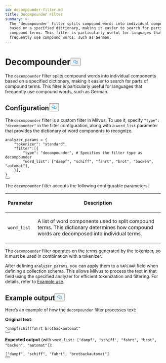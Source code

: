```yaml
---
id: decompounder-filter.md
title: Decompounder​ Filter
summary: >-
  The `decompounder` filter splits compound words into individual components
  based on a specified dictionary, making it easier to search for parts of
  compound terms. This filter is particularly useful for languages that
  frequently use compound words, such as German.​
---
```

<h1 id="Decompounder​" class="common-anchor-header">Decompounder​<button data-href="#Decompounder​" class="anchor-icon" translate="no">
      <svg translate="no"
        aria-hidden="true"
        focusable="false"
        height="20"
        version="1.1"
        viewBox="0 0 16 16"
        width="16"
      >
        <path
          fill="#0092E4"
          fill-rule="evenodd"
          d="M4 9h1v1H4c-1.5 0-3-1.69-3-3.5S2.55 3 4 3h4c1.45 0 3 1.69 3 3.5 0 1.41-.91 2.72-2 3.25V8.59c.58-.45 1-1.27 1-2.09C10 5.22 8.98 4 8 4H4c-.98 0-2 1.22-2 2.5S3 9 4 9zm9-3h-1v1h1c1 0 2 1.22 2 2.5S13.98 12 13 12H9c-.98 0-2-1.22-2-2.5 0-.83.42-1.64 1-2.09V6.25c-1.09.53-2 1.84-2 3.25C6 11.31 7.55 13 9 13h4c1.45 0 3-1.69 3-3.5S14.5 6 13 6z"
        ></path>
      </svg>
    </button></h1><p>The <code translate="no">decompounder</code> filter splits compound words into individual components based on a specified dictionary, making it easier to search for parts of compound terms. This filter is particularly useful for languages that frequently use compound words, such as German.​</p>
<h2 id="Configuration​" class="common-anchor-header">Configuration​<button data-href="#Configuration​" class="anchor-icon" translate="no">
      <svg translate="no"
        aria-hidden="true"
        focusable="false"
        height="20"
        version="1.1"
        viewBox="0 0 16 16"
        width="16"
      >
        <path
          fill="#0092E4"
          fill-rule="evenodd"
          d="M4 9h1v1H4c-1.5 0-3-1.69-3-3.5S2.55 3 4 3h4c1.45 0 3 1.69 3 3.5 0 1.41-.91 2.72-2 3.25V8.59c.58-.45 1-1.27 1-2.09C10 5.22 8.98 4 8 4H4c-.98 0-2 1.22-2 2.5S3 9 4 9zm9-3h-1v1h1c1 0 2 1.22 2 2.5S13.98 12 13 12H9c-.98 0-2-1.22-2-2.5 0-.83.42-1.64 1-2.09V6.25c-1.09.53-2 1.84-2 3.25C6 11.31 7.55 13 9 13h4c1.45 0 3-1.69 3-3.5S14.5 6 13 6z"
        ></path>
      </svg>
    </button></h2><p>The <code translate="no">decompounder</code> filter is a custom filter in Milvus. To use it, specify <code translate="no">&quot;type&quot;: &quot;decompounder&quot;</code> in the filter configuration, along with a <code translate="no">word_list</code> parameter that provides the dictionary of word components to recognize.​</p>
<pre><code translate="no" class="language-python">analyzer_params = {​
    <span class="hljs-string">&quot;tokenizer&quot;</span>: <span class="hljs-string">&quot;standard&quot;</span>,​
    <span class="hljs-string">&quot;filter&quot;</span>:[{​
        <span class="hljs-string">&quot;type&quot;</span>: <span class="hljs-string">&quot;decompounder&quot;</span>, <span class="hljs-comment"># Specifies the filter type as decompounder​</span>
        <span class="hljs-string">&quot;word_list&quot;</span>: [<span class="hljs-string">&quot;dampf&quot;</span>, <span class="hljs-string">&quot;schiff&quot;</span>, <span class="hljs-string">&quot;fahrt&quot;</span>, <span class="hljs-string">&quot;brot&quot;</span>, <span class="hljs-string">&quot;backen&quot;</span>, <span class="hljs-string">&quot;automat&quot;</span>],​
    }],​
}​
<button class="copy-code-btn"></button></code></pre>
<p>The <code translate="no">decompounder</code> filter accepts the following configurable parameters.​</p>
<table data-block-token="O4ZcdyoEToqP22xm5ELcYyIhnEh"><thead><tr><th data-block-token="MW4TdhfD2oe0KTx9qwGcP5XEnIh" colspan="1" rowspan="1"><p data-block-token="Y5tddmngjoAyd1xtaDzc7It5nRf">Parameter​</p>
</th><th data-block-token="Vk8Id7BMRoJMIkxN0YPc4lJgn2f" colspan="1" rowspan="1"><p data-block-token="D4v9dtQ53oCx6ExVKhxcPj1EnWg">Description​</p>
</th></tr></thead><tbody><tr><td data-block-token="CDQldJSkAonYPIxTkiWcWpqPnOd" colspan="1" rowspan="1"><p data-block-token="TX4ndGkwkogWybxIfZocILJOnbd"><code translate="no">word_list</code>​</p>
</td><td data-block-token="VrxtdsWnZon6oPxMmbQcCgclnUg" colspan="1" rowspan="1"><p data-block-token="BXP4dHimoocoozxbHAecJOA6nTe">A list of word components used to split compound terms. This dictionary determines how compound words are decomposed into individual terms.​</p>
</td></tr></tbody></table>
<p>The <code translate="no">decompounder</code> filter operates on the terms generated by the tokenizer, so it must be used in combination with a tokenizer.</p>
<p>After defining <code translate="no">analyzer_params</code>, you can apply them to a <code translate="no">VARCHAR</code> field when defining a collection schema. This allows Milvus to process the text in that field using the specified analyzer for efficient tokenization and filtering. For details, refer to <a href="/docs/analyzer-overview.md#Example-use">Example use</a>.​</p>
<h2 id="Example-output​" class="common-anchor-header">Example output​<button data-href="#Example-output​" class="anchor-icon" translate="no">
      <svg translate="no"
        aria-hidden="true"
        focusable="false"
        height="20"
        version="1.1"
        viewBox="0 0 16 16"
        width="16"
      >
        <path
          fill="#0092E4"
          fill-rule="evenodd"
          d="M4 9h1v1H4c-1.5 0-3-1.69-3-3.5S2.55 3 4 3h4c1.45 0 3 1.69 3 3.5 0 1.41-.91 2.72-2 3.25V8.59c.58-.45 1-1.27 1-2.09C10 5.22 8.98 4 8 4H4c-.98 0-2 1.22-2 2.5S3 9 4 9zm9-3h-1v1h1c1 0 2 1.22 2 2.5S13.98 12 13 12H9c-.98 0-2-1.22-2-2.5 0-.83.42-1.64 1-2.09V6.25c-1.09.53-2 1.84-2 3.25C6 11.31 7.55 13 9 13h4c1.45 0 3-1.69 3-3.5S14.5 6 13 6z"
        ></path>
      </svg>
    </button></h2><p>Here’s an example of how the <code translate="no">decompounder</code> filter processes text:​</p>
<p><strong>Original text</strong>:​</p>
<pre><code translate="no" class="language-python"><span class="hljs-string">&quot;dampfschifffahrt brotbackautomat&quot;</span>​
<button class="copy-code-btn"></button></code></pre>
<p><strong>Expected output</strong> (with <code translate="no">word_list: [&quot;dampf&quot;, &quot;schiff&quot;, &quot;fahrt&quot;, &quot;brot&quot;, &quot;backen&quot;, &quot;automat&quot;]</code>):​</p>
<pre><code translate="no" class="language-python">[<span class="hljs-string">&quot;dampf&quot;</span>, <span class="hljs-string">&quot;schiff&quot;</span>, <span class="hljs-string">&quot;fahrt&quot;</span>, <span class="hljs-string">&quot;brotbackautomat&quot;</span>]​
<button class="copy-code-btn"></button></code></pre>
